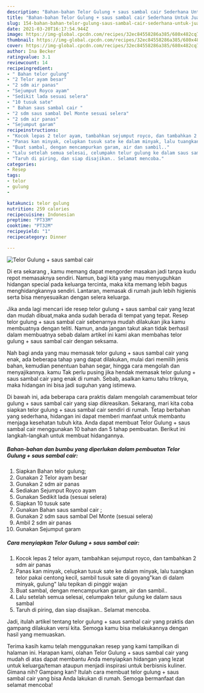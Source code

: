 ```yaml
---
description: "Bahan-bahan Telor Gulung + saus sambal cair Sederhana Untuk Jualan"
title: "Bahan-bahan Telor Gulung + saus sambal cair Sederhana Untuk Jualan"
slug: 154-bahan-bahan-telor-gulung-saus-sambal-cair-sederhana-untuk-jualan
date: 2021-03-20T16:17:54.944Z
image: https://img-global.cpcdn.com/recipes/32ec84558286a385/680x482cq70/telor-gulung-saus-sambal-cair-foto-resep-utama.jpg
thumbnail: https://img-global.cpcdn.com/recipes/32ec84558286a385/680x482cq70/telor-gulung-saus-sambal-cair-foto-resep-utama.jpg
cover: https://img-global.cpcdn.com/recipes/32ec84558286a385/680x482cq70/telor-gulung-saus-sambal-cair-foto-resep-utama.jpg
author: Ina Becker
ratingvalue: 3.1
reviewcount: 14
recipeingredient:
- " Bahan telor gulung"
- "2 Telor ayam besar"
- "2 sdm air panas"
- "Sejumput Royco ayam"
- "Sedikit lada sesuai selera"
- "10 tusuk sate"
- " Bahan saus sambal cair "
- "2 sdm saus sambal Del Monte sesuai selera"
- "2 sdm air panas"
- "Sejumput garam"
recipeinstructions:
- "Kocok lepas 2 telor ayam, tambahkan sejumput royco, dan tambahkan 2 sdm air panas"
- "Panas kan minyak, celupkan tusuk sate ke dalam minyak, lalu tuangkan telor pakai centong kecil, sambil tusuk sate di goyang&#34;kan di dalam minyak, gulung&#34; lalu tepikan di pinggir wajan"
- "Buat sambal, dengan mencampurkan garam, air dan sambil.."
- "Lalu setelah semua selesai, celumpakn telur gulung ke dalam saus sambal"
- "Taruh di piring, dan siap disajikan.. Selamat mencoba."
categories:
- Resep
tags:
- telor
- gulung
- 

katakunci: telor gulung  
nutrition: 259 calories
recipecuisine: Indonesian
preptime: "PT33M"
cooktime: "PT32M"
recipeyield: "1"
recipecategory: Dinner

---
```



![Telor Gulung + saus sambal cair](https://img-global.cpcdn.com/recipes/32ec84558286a385/680x482cq70/telor-gulung-saus-sambal-cair-foto-resep-utama.jpg)

Di era  sekarang , kamu memang dapat mengorder masakan jadi tanpa kudu repot memasaknya sendiri. Namun, bagi kita yang mau menyuguhkan hidangan special pada keluarga tercinta, maka kita memang lebih bagus menghidangkannya sendiri. Lantaran, memasak di rumah jauh lebih higienis serta bisa menyesuaikan dengan selera keluarga.

Jika anda lagi mencari ide resep telor gulung + saus sambal cair yang lezat dan mudah dibuat,maka anda sudah berada di tempat yang tepat. Resep telor gulung + saus sambal cair  sebenarnya mudah dilakukan jika kamu membuatnya dengan teliti. Namun, anda jangan takut akan tidak berhasil dalam membuatnya 
sebab dalam artikel ini kami akan membahas telor gulung + saus sambal cair dengan seksama.  



Nah bagi anda yang mau memasak telor gulung + saus sambal cair yang enak, ada beberapa tahap yang dapat dilakukan, mulai dari memilih jenis bahan, kemudian penentuan bahan segar, hingga cara mengolah dan menyajikannya. kamu Tak perlu pusing jika hendak memasak telor gulung + saus sambal cair yang enak di rumah. Sebab, asalkan kamu  tahu triknya, maka hidangan ini bisa jadi suguhan yang istimewa.

Di bawah ini, ada beberapa cara praktis  dalam mengolah caramembuat telor gulung + saus sambal cair yang siap dikreasikan. Sekarang, mari kita coba siapkan telor gulung + saus sambal cair sendiri di rumah. Tetap berbahan yang sederhana, hidangan ini dapat memberi manfaat untuk membantu menjaga kesehatan tubuh kita. Anda dapat membuat Telor Gulung + saus sambal cair menggunakan 10 bahan dan 5 tahap pembuatan. Berikut ini langkah-langkah untuk membuat hidangannya.

<!--inarticleads1-->

##### Bahan-bahan dan bumbu yang diperlukan dalam pembuatan Telor Gulung + saus sambal cair:

1. Siapkan  Bahan telor gulung;
1. Gunakan 2 Telor ayam besar
1. Gunakan 2 sdm air panas
1. Sediakan Sejumput Royco ayam
1. Gunakan Sedikit lada (sesuai selera)
1. Siapkan 10 tusuk sate
1. Gunakan  Bahan saus sambal cair ;
1. Gunakan 2 sdm saus sambal Del Monte (sesuai selera)
1. Ambil 2 sdm air panas
1. Gunakan Sejumput garam




<!--inarticleads2-->

##### Cara menyiapkan Telor Gulung + saus sambal cair:

1. Kocok lepas 2 telor ayam, tambahkan sejumput royco, dan tambahkan 2 sdm air panas
1. Panas kan minyak, celupkan tusuk sate ke dalam minyak, lalu tuangkan telor pakai centong kecil, sambil tusuk sate di goyang&#34;kan di dalam minyak, gulung&#34; lalu tepikan di pinggir wajan
1. Buat sambal, dengan mencampurkan garam, air dan sambil..
1. Lalu setelah semua selesai, celumpakn telur gulung ke dalam saus sambal
1. Taruh di piring, dan siap disajikan.. Selamat mencoba.




Jadi, itulah artikel tentang  telor gulung + saus sambal cair  yang praktis dan gampang dilakukan versi kita. Semoga kamu bisa melakukannya dengan hasil yang memuaskan. 

Terima kasih kamu telah menggunakan resep yang kami tampilkan di halaman ini. Harapan kami, olahan  Telor Gulung + saus sambal cair yang mudah di atas dapat membantu Anda menyiapkan hidangan yang lezat untuk keluarga/teman ataupun menjadi inspirasi untuk berbisnis kuliner. Gimana nih? Gampang kan? Itulah cara membuat telor gulung + saus sambal cair yang bisa Anda lakukan di rumah. Semoga bermanfaat dan selamat mencoba!

